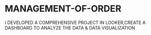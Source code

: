 # MANAGEMENT-OF-ORDER
I DEVELOPED A COMPREHENSIVE PROJECT IN LOOKER,CREATE A DASHBOARD TO ANALYZE THE DATA &amp; DATA VISUALIZATION
